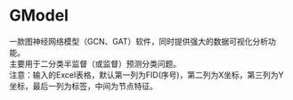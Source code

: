 # GModel
一款图神经网络模型（GCN、GAT）软件，同时提供强大的数据可视化分析功能。  
主要用于二分类半监督（或监督）预测分类问题。  
注意：输入的Excel表格，默认第一列为FID(序号)，第二列为X坐标，第三列为Y坐标，最后一列为标签，中间为节点特征。
